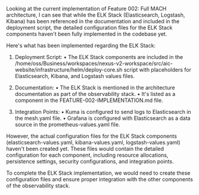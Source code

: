 Looking at the current implementation of Feature 002: Full MACH architecture, I can see that while the
ELK Stack (Elasticsearch, Logstash, Kibana) has been referenced in the documentation and included in 
the deployment script, the detailed configuration files for the ELK Stack components haven't been 
fully implemented in the codebase yet.

Here's what has been implemented regarding the ELK Stack:

1. Deployment Script:
   • The ELK Stack components are included in the 
/home/oss/Business/workspaces/nexus-v2-workspace/src/aic-website/infrastructure/helm/deploy-core.sh 
script with placeholders for Elasticsearch, Kibana, and Logstash values files.

2. Documentation:
   • The ELK Stack is mentioned in the architecture documentation as part of the observability stack.
   • It's listed as a component in the FEATURE-002-IMPLEMENTATION.md file.

3. Integration Points:
   • Kuma is configured to send logs to Elasticsearch in the mesh.yaml file.
   • Grafana is configured with Elasticsearch as a data source in the prometheus-values.yaml file.

However, the actual configuration files for the ELK Stack components (elasticsearch-values.yaml, 
kibana-values.yaml, logstash-values.yaml) haven't been created yet. These files would contain the 
detailed configuration for each component, including resource allocations, persistence settings, 
security configurations, and integration points.

To complete the ELK Stack implementation, we would need to create these configuration files and ensure
proper integration with the other components of the observability stack.